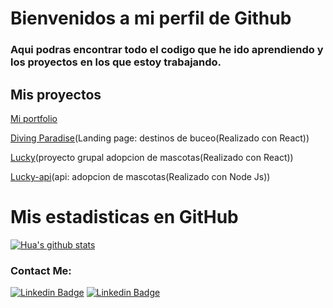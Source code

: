 # Bienvenidos a mi perfil de Github 

### Aqui podras encontrar todo el codigo que he ido aprendiendo y los proyectos en los que estoy trabajando.

## Mis proyectos

[Mi portfolio](https://github.com/DavidDlp/mi_porfolio)

[Diving Paradise](https://github.com/DavidDlp/diving-paradise)(Landing page: destinos de buceo(Realizado con React))

[Lucky](https://github.com/DavidDlp/Project-lucky)(proyecto grupal adopcion de mascotas(Realizado con React))

[Lucky-api](https://github.com/DavidDlp/project-lucky-api)(api: adopcion de mascotas(Realizado con Node Js))

# Mis estadisticas en GitHub
[![Hua's github stats](https://github-readme-stats.vercel.app/api?username=DavidDlp&show_icons=true&theme=dark)](https://github.com/DavidDlp/github-readme-stats)

### Contact Me:
[![Linkedin Badge](https://img.shields.io/badge/-David_Dlp-blue?style=flat-square&logo=Linkedin&logoColor=white&link=https://https://www.linkedin.com/in/david-dlp/)](https://www.linkedin.com/in/david-dlp/)
[![Linkedin Badge](https://img.shields.io/badge/-dlpdavid17@gmail.com-c14438?style=flat-square&logo=Gmail&logoColor=white&link=mailto:dlpdavid17@gmail.com)](mailto:dlpdavid17@gmail.com)

